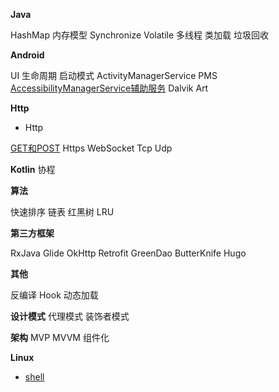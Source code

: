 **Java**

HashMap
内存模型
Synchronize
Volatile
多线程
类加载
垃圾回收

**Android**

UI
生命周期
启动模式
ActivityManagerService
PMS
[AccessibilityManagerService辅助服务](android/AccessibilityManagerService.md)
Dalvik
Art

**Http**

- Http

[GET和POST](http/Get&Post.md)
Https
WebSocket
Tcp
Udp

**Kotlin**
协程

**算法**

快速排序
链表
红黑树
LRU

**第三方框架**

RxJava
Glide
OkHttp
Retrofit
GreenDao
ButterKnife
Hugo

**其他**

反编译
Hook
动态加载

**设计模式**
代理模式
装饰者模式

**架构**
MVP
MVVM
组件化

**Linux**

- [shell](linux/shell.md)
